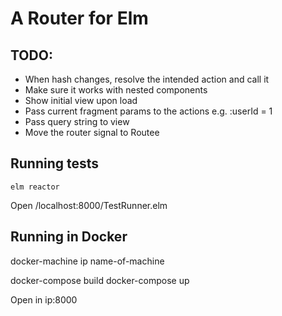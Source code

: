 # A Router for Elm

## TODO:

- When hash changes, resolve the intended action and call it
- Make sure it works with nested components
- Show initial view upon load
- Pass current fragment params to the actions e.g. :userId = 1
- Pass query string to view
- Move the router signal to Routee

## Running tests

```
elm reactor
```

Open /localhost:8000/TestRunner.elm

## Running in Docker

docker-machine ip name-of-machine

docker-compose build
docker-compose up

Open in ip:8000
